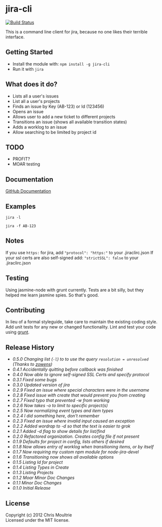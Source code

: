 # jira-cli

[![Build Status](https://travis-ci.org/tebriel/jira-cli.png?branch=master)](https://travis-ci.org/tebriel/jira-cli)

This is a command line client for jira, because no one likes their terrible
interface.

## Getting Started

*  Install the module with: `npm install -g jira-cli`
*  Run it with `jira`

## What does it do?

*  Lists all a user's issues
*  List all a user's projects
*  Finds an issue by Key (AB-123) or Id (123456)
*  Opens an issue 
*  Allows user to add a new ticket to different projects
*  Transitions an issue (shows all available transition states)
*  Adds a worklog to an issue
*  Allow searching to be limited by project id

## TODO

*  PROFIT?
*  MOAR testing

## Documentation ##

[GitHub Documentation](http://tebriel.github.com/jira-cli/)

## Examples ##

`jira -l`

`jira -f AB-123`

## Notes ##

If you use `https:` for jira, add `"protocol": "https:"` to your .jiraclirc.json
If your ssl certs are also self-signed add: `"strictSSL": false` to your .jiraclirc.json

## Testing ##

Using jasmine-node with grunt currently. Tests are a bit silly, but they helped
me learn jasmine spies. So that's good.

## Contributing

In lieu of a formal styleguide, take care to maintain the existing coding style. Add unit tests for any new or changed functionality. Lint and test your code using [grunt](https://github.com/gruntjs/grunt).


## Release History

*  _0.5.0 Changing list (`-l`) to to use the query `resolution = unresolved` (Thanks
   to [zowens](https://github.com/zowens))_
*  _0.4.1 Accidentally quitting before callback was finished_
*  _0.4.0 Now able to ignore self-signed SSL Certs and specify protocol_
*  _0.3.1 Fixed some bugs_
*  _0.3.0 Updated version of jira_
*  _0.2.9 Fixed an issue where special characters were in the username_
*  _0.2.8 Fixed issue with create that would prevent you from creating_
*  _0.2.7 Fixed typo that prevented -w from working_
*  _0.2.6 Now takes -o to limit to specific project(s)_
*  _0.2.5 Now normalizing event types and item types_
*  _0.2.4 I did something here, don't remember_
*  _0.2.3 Fixed an issue where invalid input caused an exception_
*  _0.2.2 Added wordrap to -d so that the text is easier to grok_
*  _0.2.1 Added -d flag to show details for list/find_
*  _0.2.0 Refactored organization. Creates config file if not present_
*  _0.1.9 Defaults for project in config, lists others if desired_
*  _0.1.8 Now allows entry of worklog when transitioning items, or by itself_
*  _0.1.7 Now requiring my custom npm module for node-jira-devel_
*  _0.1.6 Transitioning now shows all available options_
*  _0.1.5 Listing Id for project_
*  _0.1.4 Listing Types in Create_
*  _0.1.3 Listing Projects_
*  _0.1.2 Moar Minor Doc Changes_
*  _0.1.1 Minor Doc Changes_
*  _0.1.0 Initial Release_

## License

Copyright (c) 2012 Chris Moultrie  
Licensed under the MIT license.
